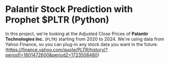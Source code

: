 # Palantir Stock Prediction with Prophet $PLTR (Python)

In this project, we're looking at the Adjusted Close Prices of **Palantir Technologies Inc.** (`PLTR`) starting from 2020 to 2024. We're using data from Yahoo Finance, so you can plug-in any stock data you want in the future. (https://finance.yahoo.com/quote/PLTR/history/?period1=1601472600&period2=1723508480)
